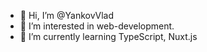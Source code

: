 - 👋 Hi, I’m @YankovVlad
- 👀 I’m interested in web-development.
- 🌱 I’m currently learning TypeScript, Nuxt.js
